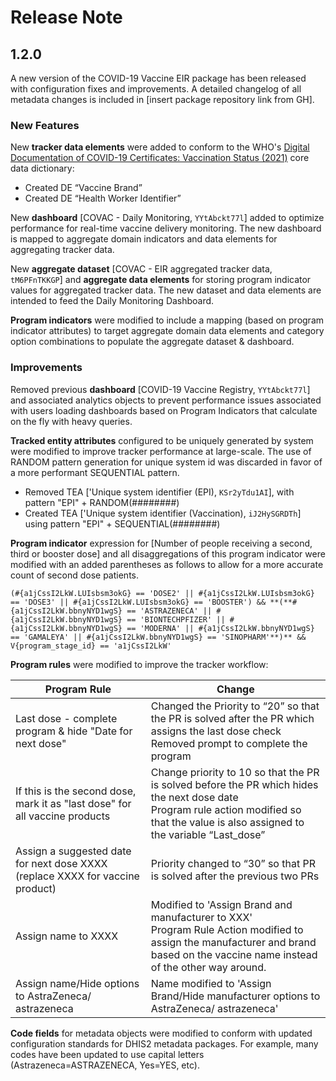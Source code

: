 # Release Note

## 1.2.0

A new version of the COVID-19 Vaccine EIR package has been released with configuration fixes and improvements. A detailed changelog of all metadata changes is included in [insert package repository link from GH].  

### New Features

New **tracker data elements** were added to conform to the WHO's [Digital Documentation of COVID-19 Certificates: Vaccination Status (2021)](https://www.who.int/publications/i/item/WHO-2019-nCoV-Digital_certificates-vaccination-data_dictionary-2021.1) core data dictionary:

* Created DE “Vaccine Brand”
* Created DE “Health Worker Identifier”

New **dashboard** [COVAC - Daily Monitoring, `YYtAbckt77l`] added to optimize performance for real-time vaccine delivery monitoring. The new dashboard is mapped to aggregate domain indicators and data elements for aggregating tracker data.

New **aggregate dataset** [COVAC - EIR aggregated tracker data, `tM6PFnTKKGP`] and **aggregate data elements** for storing program indicator values for aggregated tracker data. The new dataset and data elements are intended to feed the Daily Monitoring Dashboard.

**Program indicators** were modified to include a mapping (based on program indicator attributes) to target aggregate domain data elements and category option combinations to populate the aggregate dataset & dashboard.

### Improvements

Removed previous **dashboard** [COVID-19 Vaccine Registry, `YYtAbckt77l`] and associated analytics objects to prevent performance issues associated with users loading dashboards based on Program Indicators that calculate on the fly with heavy queries.

**Tracked entity attributes** configured to be uniquely generated by system were modified to improve tracker performance at large-scale. The use of RANDOM pattern generation for unique system id was discarded in favor of a more performant SEQUENTIAL pattern.

* Removed TEA ['Unique system identifier (EPI), `KSr2yTdu1AI`], with pattern "EPI" + RANDOM(########)
* Created TEA ['Unique system identifier (Vaccination), `iJ2HySGRDTh`] using pattern "EPI" + SEQUENTIAL(########)

**Program indicator** expression for [Number of people receiving a second, third or booster dose] and all disaggregations of this program indicator were modified with an added parentheses as follows to allow for a more accurate count of second dose patients.

```
(#{a1jCssI2LkW.LUIsbsm3okG} == 'DOSE2' || #{a1jCssI2LkW.LUIsbsm3okG} == 'DOSE3' || #{a1jCssI2LkW.LUIsbsm3okG} == 'BOOSTER') && **(**#{a1jCssI2LkW.bbnyNYD1wgS} == 'ASTRAZENECA' || #{a1jCssI2LkW.bbnyNYD1wgS} == 'BIONTECHPFIZER' || #{a1jCssI2LkW.bbnyNYD1wgS} == 'MODERNA' || #{a1jCssI2LkW.bbnyNYD1wgS} == 'GAMALEYA' || #{a1jCssI2LkW.bbnyNYD1wgS} == 'SINOPHARM'**)** && V{program_stage_id} == 'a1jCssI2LkW'
```

**Program rules** were modified to improve the tracker workflow:

| Program Rule                                                 | Change                                                       |
| ------------------------------------------------------------ | ------------------------------------------------------------ |
| Last dose - complete program & hide "Date for next dose"     | Changed the Priority to “20” so that the PR is solved after the PR which assigns the last dose check </br> Removed prompt to complete the program |
| If this is the second dose, mark it as "last dose" for all vaccine products | Change priority to 10 so that the PR is solved before the PR which hides the next dose date </br> Program rule action modified so that the value is also assigned to the variable “Last_dose” |
| Assign a suggested date for next dose XXXX (replace XXXX for vaccine product) | Priority changed to “30” so that PR is solved after the previous two PRs |
| Assign name to XXXX                                          | Modified to 'Assign Brand and manufacturer to XXX' </br> Program Rule Action modified to assign the manufacturer and brand based on the vaccine name instead of the other way around. |
| Assign name/Hide options to AstraZeneca/ astrazeneca         | Name modified to 'Assign Brand/Hide manufacturer options to AstraZeneca/ astrazeneca' |

**Code fields** for metadata objects were modified to conform with updated configuration standards for DHIS2 metadata packages. For example, many codes have been updated to use capital letters (Astrazeneca=ASTRAZENECA, Yes=YES, etc).
